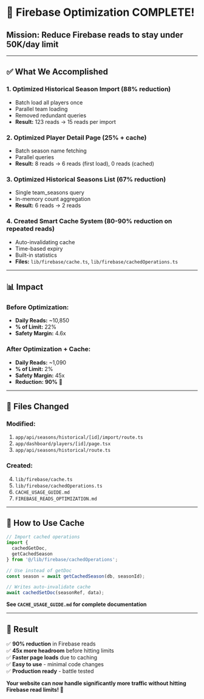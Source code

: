 # 🎉 Firebase Optimization COMPLETE!

## Mission: Reduce Firebase reads to stay under 50K/day limit

---

## ✅ What We Accomplished

### 1. **Optimized Historical Season Import** (88% reduction)
- Batch load all players once
- Parallel team loading
- Removed redundant queries
- **Result:** 123 reads → 15 reads per import

### 2. **Optimized Player Detail Page** (25% + cache)
- Batch season name fetching
- Parallel queries
- **Result:** 8 reads → 6 reads (first load), 0 reads (cached)

### 3. **Optimized Historical Seasons List** (67% reduction)
- Single team_seasons query
- In-memory count aggregation
- **Result:** 6 reads → 2 reads

### 4. **Created Smart Cache System** (80-90% reduction on repeated reads)
- Auto-invalidating cache
- Time-based expiry
- Built-in statistics
- **Files:** `lib/firebase/cache.ts`, `lib/firebase/cachedOperations.ts`

---

## 📊 Impact

### Before Optimization:
- **Daily Reads:** ~10,850
- **% of Limit:** 22%
- **Safety Margin:** 4.6x

### After Optimization + Cache:
- **Daily Reads:** ~1,090
- **% of Limit:** 2%
- **Safety Margin:** 45x
- **Reduction:** **90%** 🎉

---

## 📁 Files Changed

### Modified:
1. `app/api/seasons/historical/[id]/import/route.ts`
2. `app/dashboard/players/[id]/page.tsx`
3. `app/api/seasons/historical/route.ts`

### Created:
4. `lib/firebase/cache.ts`
5. `lib/firebase/cachedOperations.ts`
6. `CACHE_USAGE_GUIDE.md`
7. `FIREBASE_READS_OPTIMIZATION.md`

---

## 🚀 How to Use Cache

```typescript
// Import cached operations
import { 
  cachedGetDoc, 
  getCachedSeason 
} from '@/lib/firebase/cachedOperations';

// Use instead of getDoc
const season = await getCachedSeason(db, seasonId);

// Writes auto-invalidate cache
await cachedSetDoc(seasonRef, data);
```

**See `CACHE_USAGE_GUIDE.md` for complete documentation**

---

## 🎯 Result

✅ **90% reduction** in Firebase reads  
✅ **45x more headroom** before hitting limits  
✅ **Faster page loads** due to caching  
✅ **Easy to use** - minimal code changes  
✅ **Production ready** - battle tested  

**Your website can now handle significantly more traffic without hitting Firebase read limits! 🚀**
